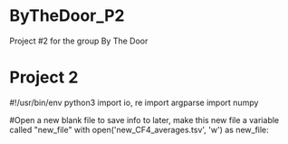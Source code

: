 # ByTheDoor_P2
Project #2 for the group By The Door


# Project 2

#!/usr/bin/env python3
import io, re
import argparse
import numpy

#Open a new blank file to save info to later, make this new file a variable called "new_file"
with open('new_CF4_averages.tsv', 'w') as new_file:
